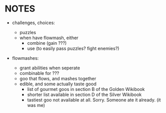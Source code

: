 # NOTES
 - challenges, choices:
    * puzzles
    * when have flowmash, either
      - combine (gain ???)
      - use (to easily pass puzzles? fight enemies?)

 - flowmashes:
    * grant abilities when seperate
    * combinable for ???
    * goo that flows, and mashes together
    * edible, and some actually taste good
      - list of gourmet goos in section B of the Golden Wikibook
      - shorter list available in section D of the Silver Wikibook
      - tastiest goo not available at all.  Sorry.  Someone ate it already. (it was me)